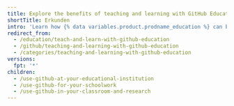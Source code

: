 ```yaml
---
title: Explore the benefits of teaching and learning with GitHub Education
shortTitle: Erkunden
intro: 'Learn how {% data variables.product.prodname_education %} can benefit your classroom, schoolwork, or research and how to apply for free access to various developer tools from {% data variables.product.company_short %}''s partners.'
redirect_from:
  - /education/teach-and-learn-with-github-education
  - /github/teaching-and-learning-with-github-education
  - /categories/teaching-and-learning-with-github-education
versions:
  fpt: '*'
children:
  - /use-github-at-your-educational-institution
  - /use-github-for-your-schoolwork
  - /use-github-in-your-classroom-and-research
---
```


